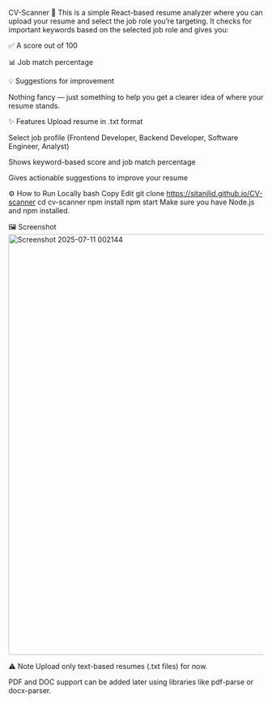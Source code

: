 CV-Scanner 📝
This is a simple React-based resume analyzer where you can upload your resume and select the job role you’re targeting.
It checks for important keywords based on the selected job role and gives you:

✅ A score out of 100

📊 Job match percentage

💡 Suggestions for improvement

Nothing fancy — just something to help you get a clearer idea of where your resume stands.

✨ Features
Upload resume in .txt format

Select job profile (Frontend Developer, Backend Developer, Software Engineer, Analyst)

Shows keyword-based score and job match percentage

Gives actionable suggestions to improve your resume

⚙️ How to Run Locally
bash
Copy
Edit
git clone https://sitanjlid.github.io/CV-scanner
cd cv-scanner
npm install
npm start
Make sure you have Node.js and npm installed.

🖼️ Screenshot
<img width="1905" height="830" alt="Screenshot 2025-07-11 002144" src="https://github.com/user-attachments/assets/9239c623-e08e-4ce1-a787-407c9e1d5de0" />

⚠️ Note
Upload only text-based resumes (.txt files) for now.

PDF and DOC support can be added later using libraries like pdf-parse or docx-parser.

